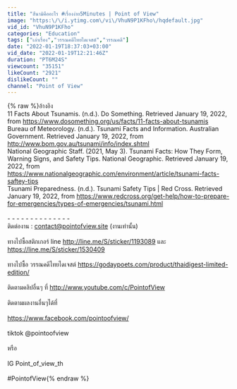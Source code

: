 ```yaml
---
title: "สึนามิคืออะไร #เรื่องง่าย5Minutes | Point of View"
image: "https:\/\/i.ytimg.com\/vi\/VhuN9P1KFho\/hqdefault.jpg"
vid_id: "VhuN9P1KFho"
categories: "Education"
tags: ["เล่าเรื่อง","วรรณคดีไทยไดเจสต์","วรรณคดี"]
date: "2022-01-19T18:37:03+03:00"
vid_date: "2022-01-19T12:21:46Z"
duration: "PT6M24S"
viewcount: "35151"
likeCount: "2921"
dislikeCount: ""
channel: "Point of View"
---
```

{% raw %}อ้างอิง<br />11 Facts About Tsunamis. (n.d.). Do Something. Retrieved January 19, 2022, from <a rel="nofollow" target="blank" href="https://www.dosomething.org/us/facts/11-facts-about-tsunamis">https://www.dosomething.org/us/facts/11-facts-about-tsunamis</a><br />Bureau of Meteorology. (n.d.). Tsunami Facts and Information. Australian Government. Retrieved January 19, 2022, from <a rel="nofollow" target="blank" href="http://www.bom.gov.au/tsunami/info/index.shtml">http://www.bom.gov.au/tsunami/info/index.shtml</a><br />National Geographic Staff. (2021, May 3). Tsunami Facts: How They Form, Warning Signs, and Safety Tips. National Geographic. Retrieved January 19, 2022, from <a rel="nofollow" target="blank" href="https://www.nationalgeographic.com/environment/article/tsunami-facts-saftey-tips">https://www.nationalgeographic.com/environment/article/tsunami-facts-saftey-tips</a><br />Tsunami Preparedness. (n.d.). Tsunami Safety Tips | Red Cross. Retrieved January 19, 2022, from <a rel="nofollow" target="blank" href="https://www.redcross.org/get-help/how-to-prepare-for-emergencies/types-of-emergencies/tsunami.html">https://www.redcross.org/get-help/how-to-prepare-for-emergencies/types-of-emergencies/tsunami.html</a><br /><br />- - - - - - - - - - - - - -<br />ติดต่องาน : contact@pointofview.site (งานเท่านั้น)<br /><br />ทางไปซื้อสติกเกอร์ line <a rel="nofollow" target="blank" href="http://line.me/S/sticker/1193089">http://line.me/S/sticker/1193089</a> และ <a rel="nofollow" target="blank" href="https://line.me/S/sticker/1530409">https://line.me/S/sticker/1530409</a><br /><br />ทางไปซื้อ วรรณคดีไทยไดเจสต์ <a rel="nofollow" target="blank" href="https://godaypoets.com/product/thaidigest-limited-edition/">https://godaypoets.com/product/thaidigest-limited-edition/</a><br /><br />ติดตามคลิปอื่นๆ ที่ <a rel="nofollow" target="blank" href="http://www.youtube.com/c/PointofView">http://www.youtube.com/c/PointofView</a> <br /><br />ติดตามผลงานอื่นๆได้ที่ <br /><br /><a rel="nofollow" target="blank" href="https://www.facebook.com/pointoofview/">https://www.facebook.com/pointoofview/</a><br /><br />tiktok @pointoofview<br /><br />หรือ<br /><br />IG Point_of_view_th<br /><br />#PointofView{% endraw %}
